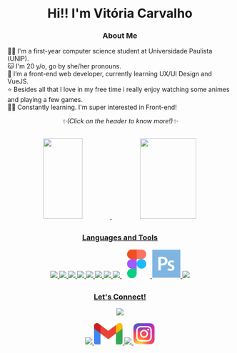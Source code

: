 <!-- Intro -->

<a href="" target="_blank"><img src="" /></a> 
<h1 align="center">Hi!! I'm Vitória Carvalho</h1>
<h3 align="center">About Me</h3>  
 <p>
 👩‍🎓  I'm a first-year computer science student at Universidade Paulista (UNIP).
<br>🐱 I'm 20 y/o, go by she/her pronouns.
<br>💫 I’m a front-end web developer, currently learning UX/UI Design and VueJS.
<br>⭐ Besides all that I love in my free time i really enjoy watching some animes and playing a few games.
<br>👩‍💻 Constantly learning. I'm super interested in Front-end!
 <br> <p align="center"><i>✨(Click on the header to know more!)✨</i></p>
 </p>
 
 ##
 
 <div align="center">
  <a href="https://github.com/vikzinha">
  <img width="42%" height="180em" src="https://github-readme-stats.vercel.app/api?username=vikzinha&show_icons=true&theme=dracula&include_all_commits=true&count_private=true"/>
  <img width="50%" height="180em" src="https://github-readme-stats.vercel.app/api/top-langs/?username=vikzinha&layout=compact&langs_count=7&theme=dracula"/>
</div>

##
<h3 align="Center">Languages and Tools</h3>  
<p align="center">
<img src="https://cdn.jsdelivr.net/gh/devicons/devicon/icons/html5/html5-original-wordmark.svg" style="height: 4rem"/>
<img src="https://cdn.jsdelivr.net/gh/devicons/devicon/icons/css3/css3-original-wordmark.svg" style="height: 4rem"/>
<img src="https://cdn.jsdelivr.net/gh/devicons/devicon/icons/javascript/javascript-plain.svg" style="height: 4rem"/>
<img src="https://cdn.jsdelivr.net/gh/devicons/devicon/icons/bootstrap/bootstrap-plain-wordmark.svg"  style="height: 4rem"/>
<img src="https://cdn.jsdelivr.net/gh/devicons/devicon/icons/vuejs/vuejs-original.svg" style="height: 4rem"/>
<img src="https://cdn.jsdelivr.net/gh/devicons/devicon/icons/git/git-plain.svg" style="height: 4rem"/>
<img src="https://cdn.jsdelivr.net/gh/devicons/devicon/icons/github/github-original-wordmark.svg" style="height: 4rem; color:white"/>
<img src="https://cdn.jsdelivr.net/gh/devicons/devicon/icons/c/c-original.svg"  style="height: 4rem"/>
<img src="https://github.com/devicons/devicon/blob/master/icons/figma/figma-original.svg" style="height: 4rem" />
<img src="https://github.com/devicons/devicon/blob/master/icons/photoshop/photoshop-plain.svg" style="height: 4rem" />
<img src="https://cdn.jsdelivr.net/gh/devicons/devicon/icons/illustrator/illustrator-plain.svg" style="height: 4rem" />          
</p>

##

<!-- Socials --> 

<h3 align="center">Let's Connect! </h3>  
<div align="center">

<a href="https://www.linkedin.com/in/vitoriacarvalhodev/" target="blank"><img src="https://cdn.jsdelivr.net/gh/devicons/devicon/icons/linkedin/linkedin-original.svg" style="height: 3rem"/></a>

<a href="" target="blank">
<img src="https://cdn.jsdelivr.net/gh/devicons/devicon/icons/codepen/codepen-plain.svg" style="height: 3rem; background-color:white"/>
</a>

<a href="mailto:vitoriapereira.html@gmail.com" target="blank">
<img src="https://github.com/vikzinha/vikzinha/blob/main/Gmail_Logo_256px.png" style="height: 3rem"/>
</a>

<a href="www.https://twitter.com/carvalhovitdev" target="blank">
<img src="https://cdn.jsdelivr.net/gh/devicons/devicon/icons/twitter/twitter-original.svg" style="height: 3rem" />
</a>
          

<a href="https://instagram.com/vitoriacarvalho.dev" target="_blank">
<img src="https://github.com/vikzinha/vikzinha/blob/main/Instagram_logo_2016.svg.png" style="height: 3rem"/>

</a>
 


</div>
